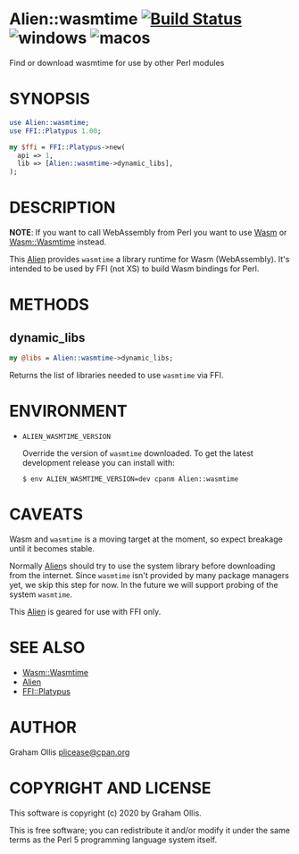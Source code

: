 # Alien::wasmtime [![Build Status](https://api.travis-ci.com/perlwasm/Alien-wasmtime.svg?branch=main)](https://travis-ci.com/github/perlwasm/Alien-wasmtime) ![windows](https://github.com/perlwasm/Alien-wasmtime/workflows/windows/badge.svg) ![macos](https://github.com/perlwasm/Alien-wasmtime/workflows/macos/badge.svg)

Find or download wasmtime for use by other Perl modules

# SYNOPSIS

```perl
use Alien::wasmtime;
use FFI::Platypus 1.00;

my $ffi = FFI::Platypus->new(
  api => 1,
  lib => [Alien::wasmtime->dynamic_libs],
);
```

# DESCRIPTION

**NOTE**: If you want to call WebAssembly from Perl you want to use
[Wasm](https://metacpan.org/pod/Wasm) or [Wasm::Wasmtime](https://metacpan.org/pod/Wasm::Wasmtime) instead.

This [Alien](https://metacpan.org/pod/Alien) provides `wasmtime` a library runtime for Wasm
(WebAssembly).  It's intended to be used by FFI (not XS) to build
Wasm bindings for Perl.

# METHODS

## dynamic\_libs

```perl
my @libs = Alien::wasmtime->dynamic_libs;
```

Returns the list of libraries needed to use `wasmtime` via FFI.

# ENVIRONMENT

- `ALIEN_WASMTIME_VERSION`

    Override the version of `wasmtime` downloaded.  To get the latest development
    release you can install with:

    ```
    $ env ALIEN_WASMTIME_VERSION=dev cpanm Alien::wasmtime
    ```

# CAVEATS

Wasm and `wasmtime` is a moving target at the moment, so expect breakage
until it becomes stable.

Normally [Alien](https://metacpan.org/pod/Alien)s should try to use the system library before downloading
from the internet.  Since `wasmtime` isn't provided by many package managers
yet, we skip this step for now.  In the future we will support probing of
the system `wasmtime`.

This [Alien](https://metacpan.org/pod/Alien) is geared for use with FFI only.

# SEE ALSO

- [Wasm::Wasmtime](https://metacpan.org/pod/Wasm::Wasmtime)
- [Alien](https://metacpan.org/pod/Alien)
- [FFI::Platypus](https://metacpan.org/pod/FFI::Platypus)

# AUTHOR

Graham Ollis <plicease@cpan.org>

# COPYRIGHT AND LICENSE

This software is copyright (c) 2020 by Graham Ollis.

This is free software; you can redistribute it and/or modify it under
the same terms as the Perl 5 programming language system itself.
